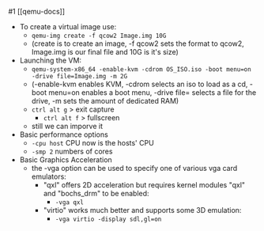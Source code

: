 #1 
[[qemu-docs]]
- To create a virtual image use:
	- `qemu-img create -f qcow2 Image.img 10G`
	- (create is to create an image, -f qcow2 sets the format to qcow2, Image.img is our final file and 10G is it's size)
- Launching the VM:
	- `qemu-system-x86_64 -enable-kvm -cdrom OS_ISO.iso -boot menu=on -drive file=Image.img -m 2G`
	- (-enable-kvm enables KVM, -cdrom selects an iso to load as a cd, -boot menu=on enables a boot menu, -drive file= selects a file for the drive, -m sets the amount of dedicated RAM)
	- `ctrl alt g` > exit capture
		- `ctrl alt f` > fullscreen
	- still we can imporve it
- Basic performance options
	 - `-cpu host`  CPU now is the hosts' CPU
	 - `-smp 2` numbers of cores
- Basic Graphics Acceleration
	- the -vga option can be used to specify one of various vga card emulators:
		- "qxl" offers 2D acceleration but requires kernel modules "qxl" and "bochs_drm" to be enabled:
			- `-vga qxl`
		- "virtio" works much better and supports some 3D emulation:
			- `-vga virtio -display sdl,gl=on`